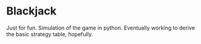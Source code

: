 # Blackjack
Just for fun. Simulation of the game in python. Eventually working to derive the basic strategy table, hopefully. 
